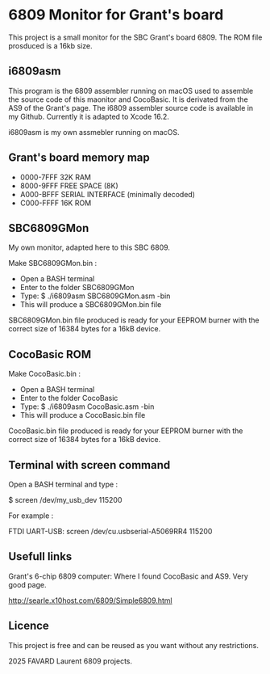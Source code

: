# 6809 Monitor for Grant's board

This project is a small monitor for the SBC Grant's board 6809.
The ROM file prosduced is a 16kb size.

## i6809asm

This program is the 6809 assembler running on macOS used to assemble the source code of this maonitor and CocoBasic. It is derivated from the AS9 of the Grant's page. 
The i6809 assembler source code is available in my Github. Currently it is adapted to Xcode 16.2.

i6809asm is my own assmebler running on macOS.

## Grant's board memory map

- 0000-7FFF 32K RAM
- 8000-9FFF FREE SPACE (8K)
- A000-BFFF SERIAL INTERFACE (minimally decoded)
- C000-FFFF 16K ROM 

## SBC6809GMon

My own monitor, adapted here to this SBC 6809.

Make SBC6809GMon.bin :

- Open a BASH terminal 
- Enter to the folder SBC6809GMon
- Type: $ ./i6809asm SBC6809GMon.asm -bin
- This will produce a SBC6809GMon.bin file

SBC6809GMon.bin file produced is ready for your EEPROM burner with the correct size of 16384 bytes for a 16kB device.

## CocoBasic ROM

Make CocoBasic.bin :

- Open a BASH terminal 
- Enter to the folder CocoBasic
- Type: $ ./i6809asm CocoBasic.asm -bin
- This will produce a CocoBasic.bin file

CocoBasic.bin file produced is ready for your EEPROM burner with the correct size of 16384 bytes for a 16kB device.

## Terminal with screen command

Open a BASH terminal and type : 

$ screen /dev/my_usb_dev 115200

For example :

FTDI UART-USB: screen /dev/cu.usbserial-A5069RR4 115200


## Usefull links

Grant's 6-chip 6809 computer: Where I found CocoBasic and AS9. Very good page.

http://searle.x10host.com/6809/Simple6809.html


## Licence

This project is free and can be reused as you want without any restrictions.

2025 FAVARD Laurent 6809 projects.
